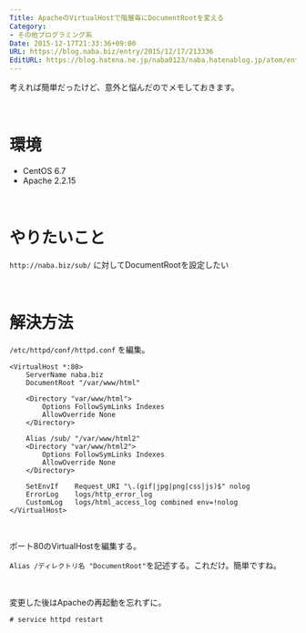 ```yaml
---
Title: ApacheのVirtualHostで階層毎にDocumentRootを変える
Category:
- その他プログラミング系
Date: 2015-12-17T21:33:36+09:00
URL: https://blog.naba.biz/entry/2015/12/17/213336
EditURL: https://blog.hatena.ne.jp/naba0123/naba.hatenablog.jp/atom/entry/6653586347148917888
---
```


考えれば簡単だったけど、意外と悩んだのでメモしておきます。

<br>

# 環境
* CentOS 6.7
* Apache 2.2.15

<br>

# やりたいこと
`http://naba.biz/sub/` に対してDocumentRootを設定したい

<!-- more -->

<br>

# 解決方法
`/etc/httpd/conf/httpd.conf` を編集。

```
<VirtualHost *:80>
    ServerName naba.biz
    DocumentRoot "/var/www/html"

    <Directory "var/www/html">
        Options FollowSymLinks Indexes
        AllowOverride None
    </Directory>

    Alias /sub/ "/var/www/html2"
    <Directory "var/www/html2">
        Options FollowSymLinks Indexes
        AllowOverride None
    </Directory>

    SetEnvIf    Request_URI "\.(gif|jpg|png|css|js)$" nolog
    ErrorLog    logs/http_error_log
    CustomLog   logs/html_access_log combined env=!nolog
</VirtualHost>
```

<br>

ポート80のVirtualHostを編集する。

`Alias /ディレクトリ名 "DocumentRoot"`を記述する。これだけ。簡単ですね。

<br>

変更した後はApacheの再起動を忘れずに。

```
# service httpd restart
```

<br>
